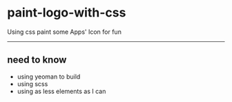 # paint-logo-with-css
Using css paint some Apps' Icon for fun

---
## need to know
- using yeoman to build
- using scss
- using as less elements as I can
